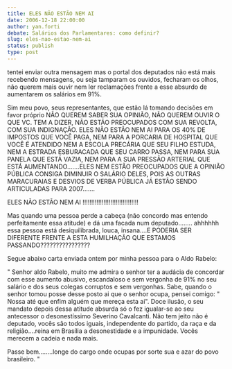 ```yaml
---
title: ELES NÃO ESTÃO NEM AI
date: 2006-12-18 22:00:00
author: yan.forti
debate: Salários dos Parlamentares: como definir?
slug: eles-nao-estao-nem-ai
status: publish 
type: post
---
```


tentei enviar outra mensagem mas o portal dos deputados não está mais recebendo mensagens, ou seja tamparam os ouvidos, fecharam os olhos, não querem mais ouvir nem ler reclamações frente a esse absurdo de aumentarem os salários em 91%.   

Sim meu povo, seus representantes, que estão lá tomando decisões em favor próprio NÃO QUEREM SABER SUA OPINIÃO, NÃO QUEREM OUVIR O QUE VC. TEM A DIZER, NÃO ESTÃO PREOCUPADOS COM SUA REVOLTA, COM SUA INDIGNAÇÃO. ELES NÃO ESTÃO NEM AI PARA OS 40% DE IMPOSTOS QUE VOCÊ PAGA, NEM PARA A PORCARIA DE HOSPITAL QUE VOCÊ É ATENDIDO NEM A ESCOLA PRECÁRIA QUE SEU FILHO ESTUDA, NEM A ESTRADA ESBURACADA QUE SEU CARRO PASSA, NEM PARA SUA PANELA QUE ESTÁ VAZIA, NEM PARA A SUA PRESSÃO ARTERIAL QUE ESTÁ AUMENTANDO.......ELES NEM ESTÃO PREOCUPADOS QUE A OPINIÃO PÚBLICA CONSIGA DIMINUIR O SALÁRIO DELES, POIS AS OUTRAS MARACURAIAS E DESVIOS DE VERBA PÚBLICA JÁ ESTÃO SENDO ARTICULADAS PARA 2007.......  

ELES NÃO ESTÃO NEM AI !!!!!!!!!!!!!!!!!!!!!!!!!!!!!!!!  

Mas quando uma pessoa perde a cabeça (não concordo mas entendo perfeitamente essa atitude) e dá uma facada num deputado........ ahhhhhh essa pessoa está desiquilibrada, louca, insana....E PODERIA SER DIFERENTE FRENTE A ESTA HUMILHAÇÃO QUE ESTAMOS PASSANDO????????????????  

Segue abaixo carta enviada ontem por minha pessoa para o Aldo Rabelo:  

" Senhor aldo Rabelo, muito me admira o senhor ter a audácia de concordar com esse aumento abusivo, escandaloso e sem vergonha de 91% no seu salário e dos seus colegas corruptos e sem vergonhas. Sabe, quando o senhor tomou posse desse posto ai que o senhor ocupa, pensei comigo: " Nossa até que enfim alguém que mereça esta ai". Doce ilusão, o seu mandato depois dessa atitude absurda só o fez igualar-se ao seu antecessor o desonestíssimo Severino Cavalcanti. Não tem jeito não é deputado, vocês são todos iguais, independente do partido, da raça e da religião....reina em Brasília a desonestidade e a impunidade. Vocês merecem a cadeia e nada mais.  

Passe bem........longe do cargo onde ocupas por sorte sua e azar do povo brasileiro. "
